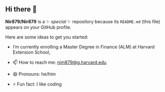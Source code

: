 ## Hi there 👋


**Nir879/Nir879** is a ✨ _special_ ✨ repository because its `README.md` (this file) appears on your GitHub profile.

Here are some ideas to get you started:

-  I’m currently enrolling a Master Degree in Finance (ALM) at Harvard Extension School,



- 📫 How to reach me: nim879@g.harvard.edu
- 😄 Pronouns: he/him
- ⚡ Fun fact: I like coding

